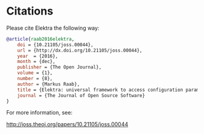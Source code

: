 # Citations

Please cite Elektra the following way:

```bib
@article{raab2016elektra,
	doi = {10.21105/joss.00044},
	url = {http://dx.doi.org/10.21105/joss.00044},
	year  = {2016},
	month = {dec},
	publisher = {The Open Journal},
	volume = {1},
	number = {8},
	author = {Markus Raab},
	title = {Elektra: universal framework to access configuration parameters},
	journal = {The Journal of Open Source Software}
}
```

For more information, see:

http://joss.theoj.org/papers/10.21105/joss.00044
